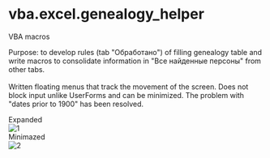 # vba.excel.genealogy_helper
VBA macros

Purpose: to develop rules (tab "Обработано") of filling genealogy table and write macros to consolidate information in "Все найденные персоны" from other tabs.<br>
<br>
Written floating menus that track the movement of the screen. Does not block input unlike UserForms and can be minimized.
The problem with "dates prior to 1900" has been resolved.

Expanded<br>
![1](https://user-images.githubusercontent.com/106025271/190019652-d06769a9-eeb8-45b0-84d9-0858485eef18.png)
<br>
Minimazed<br>
![2](https://user-images.githubusercontent.com/106025271/190015762-cf2575d0-34dc-48f8-8c6c-084093cb6269.png)<br>
